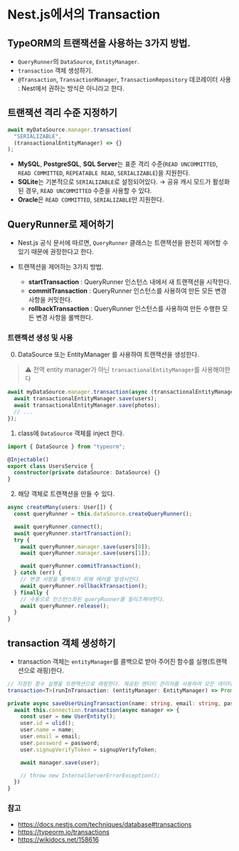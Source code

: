 # Nest.js에서의 Transaction

## TypeORM의 트랜잭션을 사용하는 3가지 방법.

- `QueryRunner`의 `DataSource`, `EntityManager`.
- `transaction` 객체 생성하기.
- `@Transaction`, `TransactionManager`, `TransactionRepository` 데코레이터 사용 : Nest에서 권하는 방식은 아니라고 한다.

## 트랜잭션 격리 수준 지정하기

```typescript
await myDataSource.manager.transaction(
  "SERIALIZABLE",
  (transactionalEntityManager) => {}
);
```

- **MySQL**, **PostgreSQL**, **SQL Server**는 표준 격리 수준(`READ UNCOMMITTED`, `READ COMMITTED`, `REPEATABLE READ`, `SERIALIZABLE`)을 지원한다.
- **SQLite**는 기본적으로 `SERIALIZABLE`로 설정되어있다. → 공유 캐시 모드가 활성화된 경우, `READ UNCOMMITTED` 수준을 사용할 수 있다.
- **Oracle**은 `READ COMMITTED`, `SERIALIZABLE`만 지원한다.

## QueryRunner로 제어하기

- Nest.js 공식 문서에 따르면, `QueryRunner` 클래스는 트랜잭션을 완전히 제어할 수 있기 때문에 권장한다고 한다.
- 트랜잭션을 제어하는 3가지 방법.

  - **startTransaction** : QueryRunner 인스턴스 내에서 새 트랜잭션을 시작한다.
  - **commitTransaction** : QueryRunner 인스턴스를 사용하여 만든 모든 변경 사항을 커밋한다.
  - **rollbackTransaction** : QueryRunner 인스턴스를 사용하여 만든 수행한 모든 변경 사항을 롤백한다.

### 트랜젝션 생성 및 사용

0. DataSource 또는 EntityManager 를 사용하여 트랜잭션을 생성한다.

> ⚠️ 전역 entity manager가 아닌 `transactionalEntityManager`를 사용해야한다

```typescript
await myDataSource.manager.transaction(async (transactionalEntityManager) => {
  await transactionalEntityManager.save(users);
  await transactionalEntityManager.save(photos);
  // ...
});
```

1.  class에 `DataSource` 객체를 inject 한다.

```typescript
import { DataSource } from "typeorm";

@Injectable()
export class UsersService {
  constructor(private dataSource: DataSource) {}
}
```

2. 해당 객체로 트랜잭션을 만들 수 있다.

```typescript
async createMany(users: User[]) {
  const queryRunner = this.dataSource.createQueryRunner();

  await queryRunner.connect();
  await queryRunner.startTransaction();
  try {
    await queryRunner.manager.save(users[0]);
    await queryRunner.manager.save(users[1]);

    await queryRunner.commitTransaction();
  } catch (err) {
    // 변경 사항을 롤백하기 위해 에러를 발생시킨다.
    await queryRunner.rollbackTransaction();
  } finally {
    // 수동으로 인스턴스화된 queryRunner를 릴리즈해야한다.
    await queryRunner.release();
  }
}
```

<!-- 3. `DataSource` 객체의 트랜잭션 메소드와 함께 콜백 스타일 접근 방식을 사용할 수 있다.

```typescript
async createMany(users: User[]) {
  await this.dataSource.transaction(async manager => {
    await manager.save(users[0]);
    await manager.save(users[1]);
  });
}
``` -->

## transaction 객체 생성하기

- transaction 객체는 `entityManager`를 콜백으로 받아 주어진 함수를 실행(트랜잭션으로 래핑)한다.

```typescript
// 지정된 함수 실행을 트랜잭션으로 래핑한다. 제공된 엔티티 관리자를 사용하여 모든 데이터베이스 작업을 실행해야 한다.
transaction<T>(runInTransaction: (entityManager: EntityManager) => Promise<T>): Promise<T>;

private async saveUserUsingTransaction(name: string, email: string, password: string, signupVerifyToken: string) {
  await this.connection.transaction(async manager => {
    const user = new UserEntity();
    user.id = ulid();
    user.name = name;
    user.email = email;
    user.password = password;
    user.signupVerifyToken = signupVerifyToken;

    await manager.save(user);

    // throw new InternalServerErrorException();
  })
}
```

### 참고

- https://docs.nestjs.com/techniques/database#transactions
- https://typeorm.io/transactions
- https://wikidocs.net/158616
